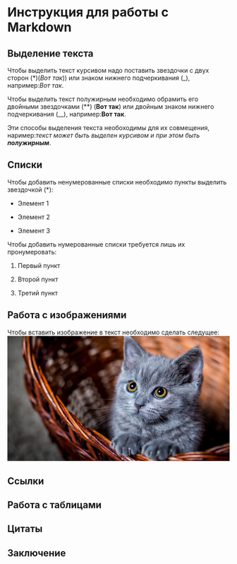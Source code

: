 # Инструкция для работы с Markdown

## Выделение текста

Чтобы выделить текст курсивом надо поставить звездочки с двух сторон (*)(*Вот так*)) или знаком нижнего подчеркивания (_), например:_Вот так_.

Чтобы выделить текст полужирным необходимо обрамить его двойными звездочками (**) (**Вот так**) или двойным знаком нижнего подчеркивания (__), например:__Вот так__.

Эти способы выделения текста необоходимы для их совмещения, наример:_текст может быть выделен курсивом и при этом быть **полужирным**_.

## Списки

Чтобы добавить ненумерованные списки необходимо пункты выделить звездочкой (*):

* Элемент 1

* Элемент 2

* Элемент 3

Чтобы добавить нумерованные списки требуется лишь их пронумеровать:

1. Первый пункт

2. Второй пункт

3. Третий пункт

## Работа с изображениями

Чтобы вставить изображение в текст необходимо сделать следущее:
![Привет, это кот](Cat.jpg)

## Ссылки

## Работа с таблицами

## Цитаты

## Заключение
